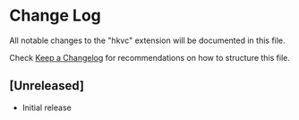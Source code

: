 # Change Log

All notable changes to the "hkvc" extension will be documented in this file.

Check [Keep a Changelog](http://keepachangelog.com/) for recommendations on how to structure this file.

## [Unreleased]

- Initial release